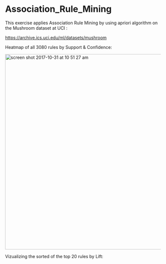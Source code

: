 # Association_Rule_Mining

This exercise applies Association Rule Mining by using apriori algorithm on the Mushroom dataset at UCI : 

https://archive.ics.uci.edu/ml/datasets/mushroom


Heatmap of all 3080 rules by Support & Confidence:

<img width="632" alt="screen shot 2017-10-31 at 10 51 27 am" src="https://user-images.githubusercontent.com/26288770/32230608-f2109f6e-be29-11e7-94ed-3f4522e43274.png">



Vizualizing the sorted of the top 20 rules by Lift:


